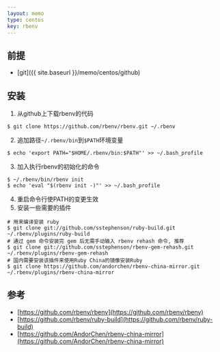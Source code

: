 ```yaml
---
layout: memo
type: centos
key: rbenv
---
```


## 前提
- [git]({{ site.baseurl }}/memo/centos/github)

## 安装
1. 从github上下载rbenv的代码
```shell
$ git clone https://github.com/rbenv/rbenv.git ~/.rbenv
```
2. 追加路径`~/.rbenv/bin`到`$PATH`环境变量
```shell
$ echo 'export PATH="$HOME/.rbenv/bin:$PATH"' >> ~/.bash_profile
```
3. 加入执行rbenv的初始化的命令
```shell
$ ~/.rbenv/bin/rbenv init
$ echo 'eval "$(rbenv init -)"' >> ~/.bash_profile
```
4. 重启命令行使PATH的变更生效
5. 安装一些需要的插件
```shell
# 用来编译安装 ruby
$ git clone git://github.com/sstephenson/ruby-build.git ~/.rbenv/plugins/ruby-build
# 通过 gem 命令安装完 gem 后无需手动输入 rbenv rehash 命令, 推荐
$ git clone git://github.com/sstephenson/rbenv-gem-rehash.git ~/.rbenv/plugins/rbenv-gem-rehash
# 国内需要安装该插件来使用Ruby China的镜像安装Ruby
$ git clone https://github.com/andorchen/rbenv-china-mirror.git ~/.rbenv/plugins/rbenv-china-mirror
```

## 参考
- [https://github.com/rbenv/rbenv](https://github.com/rbenv/rbenv)
- [https://github.com/rbenv/ruby-build](https://github.com/rbenv/ruby-build)
- [https://github.com/AndorChen/rbenv-china-mirror](https://github.com/AndorChen/rbenv-china-mirror)
